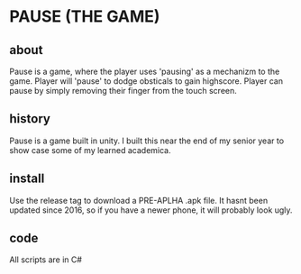 # PAUSE (THE GAME)

## about
Pause is a game, where the player uses 'pausing' as a mechanizm to the game. 
Player will 'pause' to dodge obsticals to gain highscore. 
Player can pause by simply removing their finger from the touch screen.

## history
Pause is a game built in unity. I built this near the end of my senior year to show case some of my learned academica. 

## install
Use the release tag to download a PRE-APLHA .apk file.
It hasnt been updated since 2016, so if you have a newer phone, it will probably look ugly.

## code
All scripts are in C#
